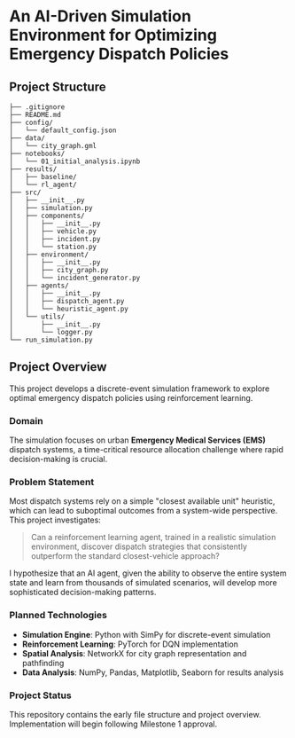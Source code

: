 # An AI-Driven Simulation Environment for Optimizing Emergency Dispatch Policies

## Project Structure
```
├── .gitignore
├── README.md
├── config/
│   └── default_config.json
├── data/
│   └── city_graph.gml
├── notebooks/
│   └── 01_initial_analysis.ipynb
├── results/
│   ├── baseline/
│   └── rl_agent/
├── src/
│   ├── __init__.py
│   ├── simulation.py
│   ├── components/
│   │   ├── __init__.py
│   │   ├── vehicle.py
│   │   ├── incident.py
│   │   └── station.py
│   ├── environment/
│   │   ├── __init__.py
│   │   ├── city_graph.py
│   │   └── incident_generator.py
│   ├── agents/
│   │   ├── __init__.py
│   │   ├── dispatch_agent.py
│   │   └── heuristic_agent.py
│   └── utils/
│       ├── __init__.py
│       └── logger.py
└── run_simulation.py
```

## Project Overview
This project develops a discrete-event simulation framework to explore optimal emergency dispatch policies using reinforcement learning.

### Domain
The simulation focuses on urban **Emergency Medical Services (EMS)** dispatch systems, a time-critical resource allocation challenge where rapid decision-making is crucial.

### Problem Statement
Most dispatch systems rely on a simple "closest available unit" heuristic, which can lead to suboptimal outcomes from a system-wide perspective. This project investigates:

> Can a reinforcement learning agent, trained in a realistic simulation environment, discover dispatch strategies that consistently outperform the standard closest-vehicle approach?

I hypothesize that an AI agent, given the ability to observe the entire system state and learn from thousands of simulated scenarios, will develop more sophisticated decision-making patterns.

### Planned Technologies
* **Simulation Engine**: Python with SimPy for discrete-event simulation
* **Reinforcement Learning**: PyTorch for DQN implementation
* **Spatial Analysis**: NetworkX for city graph representation and pathfinding
* **Data Analysis**: NumPy, Pandas, Matplotlib, Seaborn for results analysis

### Project Status
This repository contains the early file structure and project overview. Implementation will begin following Milestone 1 approval.